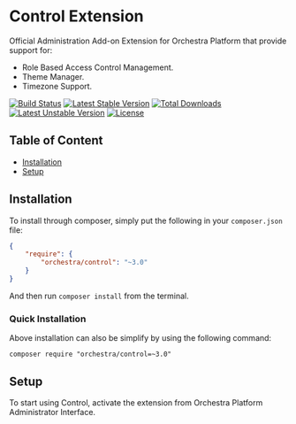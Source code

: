 Control Extension
==============

Official Administration Add-on Extension for Orchestra Platform that provide support for:

* Role Based Access Control Management.
* Theme Manager.
* Timezone Support.

[![Build Status](https://travis-ci.org/orchestral/control.svg?branch=master)](https://travis-ci.org/orchestral/control)
[![Latest Stable Version](https://poser.pugx.org/orchestra/control/v/stable)](https://packagist.org/packages/orchestra/control)
[![Total Downloads](https://poser.pugx.org/orchestra/control/downloads)](https://packagist.org/packages/orchestra/control)
[![Latest Unstable Version](https://poser.pugx.org/orchestra/control/v/unstable)](https://packagist.org/packages/orchestra/control)
[![License](https://poser.pugx.org/orchestra/control/license)](https://packagist.org/packages/orchestra/control)

## Table of Content

* [Installation](#installation)
* [Setup](#setup)

## Installation

To install through composer, simply put the following in your `composer.json` file:

```json
{
    "require": {
        "orchestra/control": "~3.0"
    }
}
```

And then run `composer install` from the terminal.

### Quick Installation

Above installation can also be simplify by using the following command:

    composer require "orchestra/control=~3.0"

## Setup

To start using Control, activate the extension from Orchestra Platform Administrator Interface.
